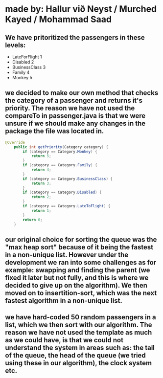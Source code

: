 <h1>made by: Hallur við Neyst / Murched Kayed / Mohammad Saad</h1>

<h2>We have pritoritized the passengers in these levels:</h2>
<ul>
  <li>LateForFlight 1</li>
  <li>Disabled 2</li>
  <li>BusinessClass 3</li>
  <li>Family 4</li>
  <li>Monkey 5</li>
</ul>

<h2>we decided to make our own method that checks the category of a passenger and returns it's priority. The reason we have not
 used the compareTo in passenger.java is that we were unsure if we should make any changes in the package the file was located in.</h2>

```java
@Override
    public int getPriority(Category category) {
        if (category == Category.Monkey) {
            return 5;
        }
        if (category == Category.Family) {
            return 4;
        }
        if (category == Category.BusinessClass) {
            return 3;
        }
        if (category == Category.Disabled) {
            return 2;
        }
        if (category == Category.LateToFlight) {
            return 1;
        }
        return 0;
    }
```

<h2>our original choice for sorting the queue was the "max heap sort" because of it being the fastest in a non-unique list. However
  under the development we ran into some challenges as for example: swapping and finding the parent (we fixed it later but not fully, and this is where we decided to give up on the algorithm). We then moved on to insertition-sort, which was the next fastest algorithm in a non-unique list.
  </2>
  
  <h2>we have hard-coded 50 random passengers in a list, which we then sort with our algorithm. The reason we have not used the template as much as we could have, is that we could not understand the system in areas such as: the tail of the queue, the head of the queue (we tried using these in our algorithm), the clock system etc.</h2>
